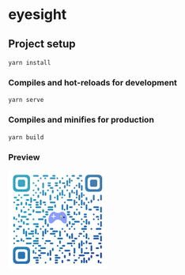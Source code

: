 # eyesight

## Project setup
```
yarn install
```

### Compiles and hot-reloads for development
```
yarn serve
```

### Compiles and minifies for production
```
yarn build
```

### Preview
<img src="./qr.png" width="200" />
